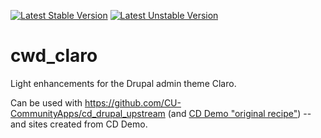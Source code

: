 [![Latest Stable Version](https://poser.pugx.org/cubear/cwd_claro/v/stable)](https://packagist.org/packages/cubear/cwd_claro)
[![Latest Unstable Version](https://poser.pugx.org/cubear/cwd_claro/v/unstable)](https://packagist.org/packages/cubear/cwd_claro)

# cwd_claro
Light enhancements for the Drupal admin theme Claro.

Can be used with https://github.com/CU-CommunityApps/cd_drupal_upstream (and [CD Demo "original recipe"](https://github.com/CU-CommunityApps/CD-demo)) -- and sites created from CD Demo.
